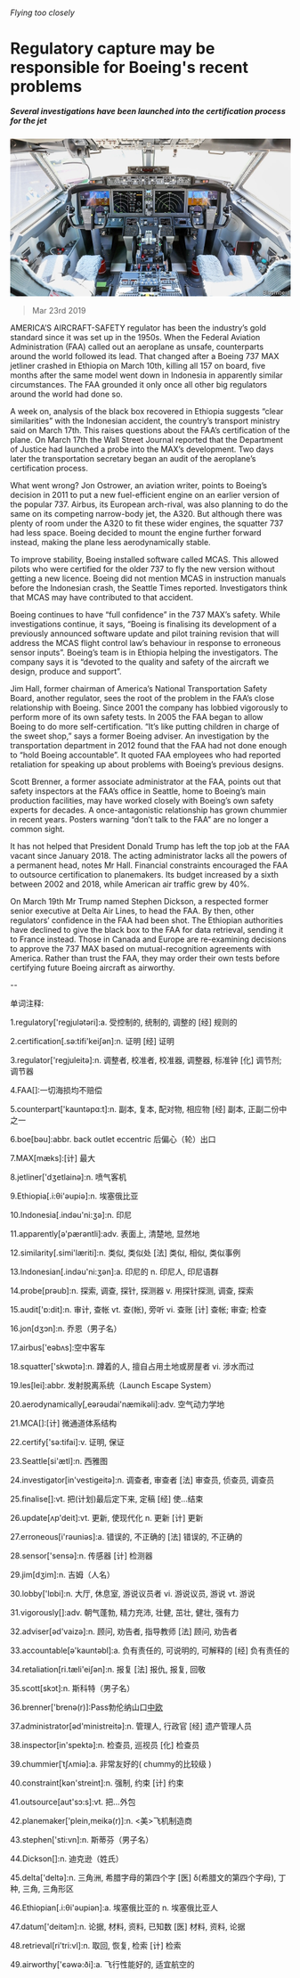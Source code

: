 ###### Flying too closely

# Regulatory capture may be responsible for Boeing's recent problems 

##### Several investigations have been launched into the certification process for the jet 

![image](images/20190323_WBP001_0.jpg) 

> Mar 23rd 2019 

AMERICA’S AIRCRAFT-SAFETY regulator has been the industry’s gold standard since it was set up in the 1950s. When the Federal Aviation Administration (FAA) called out an aeroplane as unsafe, counterparts around the world followed its lead. That changed after a Boeing 737 MAX jetliner crashed in Ethiopia on March 10th, killing all 157 on board, five months after the same model went down in Indonesia in apparently similar circumstances. The FAA grounded it only once all other big regulators around the world had done so. 

A week on, analysis of the black box recovered in Ethiopia suggests “clear similarities” with the Indonesian accident, the country’s transport ministry said on March 17th. This raises questions about the FAA’s certification of the plane. On March 17th the Wall Street Journal reported that the Department of Justice had launched a probe into the MAX’s development. Two days later the transportation secretary began an audit of the aeroplane’s certification process. 

What went wrong? Jon Ostrower, an aviation writer, points to Boeing’s decision in 2011 to put a new fuel-efficient engine on an earlier version of the popular 737. Airbus, its European arch-rival, was also planning to do the same on its competing narrow-body jet, the A320. But although there was plenty of room under the A320 to fit these wider engines, the squatter 737 had less space. Boeing decided to mount the engine further forward instead, making the plane less aerodynamically stable. 

To improve stability, Boeing installed software called MCAS. This allowed pilots who were certified for the older 737 to fly the new version without getting a new licence. Boeing did not mention MCAS in instruction manuals before the Indonesian crash, the Seattle Times reported. Investigators think that MCAS may have contributed to that accident. 

Boeing continues to have “full confidence” in the 737 MAX’s safety. While investigations continue, it says, “Boeing is finalising its development of a previously announced software update and pilot training revision that will address the MCAS flight control law’s behaviour in response to erroneous sensor inputs”. Boeing’s team is in Ethiopia helping the investigators. The company says it is “devoted to the quality and safety of the aircraft we design, produce and support”. 

Jim Hall, former chairman of America’s National Transportation Safety Board, another regulator, sees the root of the problem in the FAA’s close relationship with Boeing. Since 2001 the company has lobbied vigorously to perform more of its own safety tests. In 2005 the FAA began to allow Boeing to do more self-certification. “It’s like putting children in charge of the sweet shop,” says a former Boeing adviser. An investigation by the transportation department in 2012 found that the FAA had not done enough to “hold Boeing accountable”. It quoted FAA employees who had reported retaliation for speaking up about problems with Boeing’s previous designs. 

Scott Brenner, a former associate administrator at the FAA, points out that safety inspectors at the FAA’s office in Seattle, home to Boeing’s main production facilities, may have worked closely with Boeing’s own safety experts for decades. A once-antagonistic relationship has grown chummier in recent years. Posters warning “don’t talk to the FAA” are no longer a common sight. 

It has not helped that President Donald Trump has left the top job at the FAA vacant since January 2018. The acting administrator lacks all the powers of a permanent head, notes Mr Hall. Financial constraints encouraged the FAA to outsource certification to planemakers. Its budget increased by a sixth between 2002 and 2018, while American air traffic grew by 40%. 

On March 19th Mr Trump named Stephen Dickson, a respected former senior executive at Delta Air Lines, to head the FAA. By then, other regulators’ confidence in the FAA had been shot. The Ethiopian authorities have declined to give the black box to the FAA for data retrieval, sending it to France instead. Those in Canada and Europe are re-examining decisions to approve the 737 MAX based on mutual-recognition agreements with America. Rather than trust the FAA, they may order their own tests before certifying future Boeing aircraft as airworthy. 

-- 

 单词注释:

1.regulatory['regjulәtәri]:a. 受控制的, 统制的, 调整的 [经] 规则的 

2.certification[.sә:tifi'keiʃәn]:n. 证明 [经] 证明 

3.regulator['regjuleitә]:n. 调整者, 校准者, 校准器, 调整器, 标准钟 [化] 调节剂; 调节器 

4.FAA[]:一切海损均不赔偿 

5.counterpart['kauntәpɑ:t]:n. 副本, 复本, 配对物, 相应物 [经] 副本, 正副二份中之一 

6.boe[bəu]:abbr. back outlet eccentric 后偏心（轮）出口 

7.MAX[mæks]:[计] 最大 

8.jetliner['dʒetlainә]:n. 喷气客机 

9.Ethiopia[.i:θi'әupiә]:n. 埃塞俄比亚 

10.Indonesia[.indәu'ni:ʒә]:n. 印尼 

11.apparently[ә'pærәntli]:adv. 表面上, 清楚地, 显然地 

12.similarity[.simi'læriti]:n. 类似, 类似处 [法] 类似, 相似, 类似事例 

13.Indonesian[.indәu'ni:ʒәn]:a. 印尼的 n. 印尼人, 印尼语群 

14.probe[prәub]:n. 探索, 调查, 探针, 探测器 v. 用探针探测, 调查, 探索 

15.audit['ɒ:dit]:n. 审计, 查帐 vt. 查(帐), 旁听 vi. 查账 [计] 查帐; 审查; 检查 

16.jon[dʒɔn]:n. 乔恩（男子名） 

17.airbus['eәbʌs]:空中客车 

18.squatter['skwɒtә]:n. 蹲着的人, 擅自占用土地或房屋者 vi. 涉水而过 

19.les[lei]:abbr. 发射脱离系统（Launch Escape System） 

20.aerodynamically[,eәrәudai'næmikәli]:adv. 空气动力学地 

21.MCA[]:[计] 微通道体系结构 

22.certify['sә:tifai]:v. 证明, 保证 

23.Seattle[si'ætl]:n. 西雅图 

24.investigator[in'vestigeitә]:n. 调查者, 审查者 [法] 审查员, 侦查员, 调查员 

25.finalise[]:vt. 把(计划)最后定下来, 定稿 [经] 使...结束 

26.update[ʌp'deit]:vt. 更新, 使现代化 n. 更新 [计] 更新 

27.erroneous[i'rәuniәs]:a. 错误的, 不正确的 [法] 错误的, 不正确的 

28.sensor['sensә]:n. 传感器 [计] 检测器 

29.jim[dʒim]:n. 吉姆（人名） 

30.lobby['lɒbi]:n. 大厅, 休息室, 游说议员者 vi. 游说议员, 游说 vt. 游说 

31.vigorously[]:adv. 朝气蓬勃, 精力充沛, 壮健, 茁壮, 健壮, 强有力 

32.adviser[әd'vaizә]:n. 顾问, 劝告者, 指导教师 [法] 顾问, 劝告者 

33.accountable[ә'kauntәbl]:a. 负有责任的, 可说明的, 可解释的 [经] 负有责任的 

34.retaliation[ri.tæli'eiʃәn]:n. 报复 [法] 报仇, 报复, 回敬 

35.scott[skɔt]:n. 斯科特（男子名） 

36.brenner['brenә(r)]:Pass勃伦纳山口[中欧](位于阿尔卑斯山脉东段,奥地利和意大利两国边境上) 

37.administrator[әd'ministreitә]:n. 管理人, 行政官 [经] 遗产管理人员 

38.inspector[in'spektә]:n. 检查员, 巡视员 [化] 检查员 

39.chummier[ˈtʃʌmiə]:a. 非常友好的( chummy的比较级 ) 

40.constraint[kәn'streint]:n. 强制, 约束 [计] 约束 

41.outsource[aut'sɔ:s]:vt. 把…外包 

42.planemaker['plein,meikә(r)]:n. <美>飞机制造商 

43.stephen['sti:vn]:n. 斯蒂芬（男子名） 

44.Dickson[]:n. 迪克逊（姓氏） 

45.delta['deltә]:n. 三角洲, 希腊字母的第四个字 [医] δ(希腊文的第四个字母), 丁种, 三角, 三角形区 

46.Ethiopian[.i:θi'әupiәn]:a. 埃塞俄比亚的 n. 埃塞俄比亚人 

47.datum['deitәm]:n. 论据, 材料, 资料, 已知数 [医] 材料, 资料, 论据 

48.retrieval[ri'tri:vl]:n. 取回, 恢复, 检索 [计] 检索 

49.airworthy['єәwә:ði]:a. 飞行性能好的, 适宜航空的 

